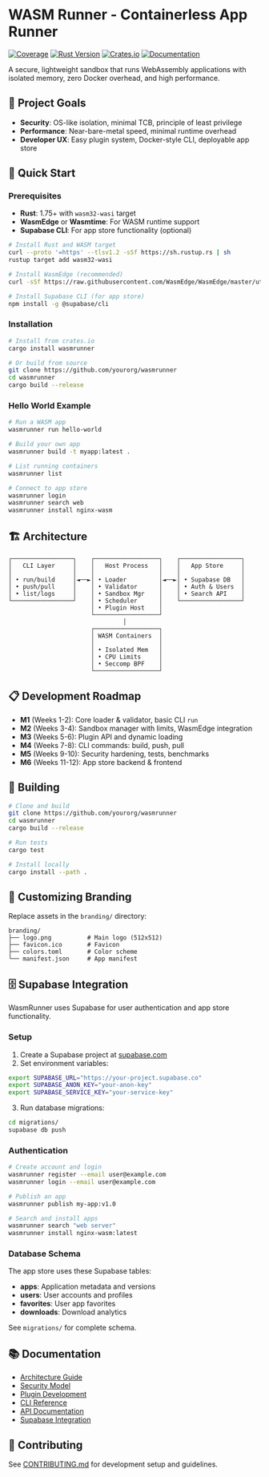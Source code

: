 
# WASM Runner - Containerless App Runner


[![Coverage](https://codecov.io/gh/yourorg/wasmrunner/branch/main/graph/badge.svg)](https://codecov.io/gh/yourorg/wasmrunner)
[![Rust Version](https://img.shields.io/badge/rust-1.75+-blue.svg)](https://www.rust-lang.org)
[![Crates.io](https://img.shields.io/crates/v/wasmrunner.svg)](https://crates.io/crates/wasmrunner)
[![Documentation](https://docs.rs/wasmrunner/badge.svg)](https://docs.rs/wasmrunner)

A secure, lightweight sandbox that runs WebAssembly applications with isolated memory, zero Docker overhead, and high performance.

## 🎯 Project Goals

- **Security**: OS-like isolation, minimal TCB, principle of least privilege
- **Performance**: Near-bare-metal speed, minimal runtime overhead  
- **Developer UX**: Easy plugin system, Docker-style CLI, deployable app store

## 🚀 Quick Start

### Prerequisites

- **Rust**: 1.75+ with `wasm32-wasi` target
- **WasmEdge** or **Wasmtime**: For WASM runtime support
- **Supabase CLI**: For app store functionality (optional)

```bash
# Install Rust and WASM target
curl --proto '=https' --tlsv1.2 -sSf https://sh.rustup.rs | sh
rustup target add wasm32-wasi

# Install WasmEdge (recommended)
curl -sSf https://raw.githubusercontent.com/WasmEdge/WasmEdge/master/utils/install.sh | bash

# Install Supabase CLI (for app store)
npm install -g @supabase/cli
```

### Installation

```bash
# Install from crates.io
cargo install wasmrunner

# Or build from source
git clone https://github.com/yourorg/wasmrunner
cd wasmrunner
cargo build --release
```

### Hello World Example

```bash
# Run a WASM app
wasmrunner run hello-world

# Build your own app
wasmrunner build -t myapp:latest .

# List running containers
wasmrunner list

# Connect to app store
wasmrunner login
wasmrunner search web
wasmrunner install nginx-wasm
```

## 🏗️ Architecture

```
┌─────────────────┐    ┌──────────────────┐    ┌─────────────────┐
│   CLI Layer     │    │   Host Process   │    │   App Store     │
│                 │    │                  │    │                 │
│ • run/build     │◄──►│ • Loader         │◄──►│ • Supabase DB   │
│ • push/pull     │    │ • Validator      │    │ • Auth & Users  │
│ • list/logs     │    │ • Sandbox Mgr    │    │ • Search API    │
└─────────────────┘    │ • Scheduler      │    └─────────────────┘
                       │ • Plugin Host    │
                       └──────────────────┘
                                │
                       ┌──────────────────┐
                       │ WASM Containers  │
                       │                  │
                       │ • Isolated Mem   │
                       │ • CPU Limits     │
                       │ • Seccomp BPF    │
                       └──────────────────┘
```

## 📋 Development Roadmap

- **M1** (Weeks 1-2): Core loader & validator, basic CLI `run`
- **M2** (Weeks 3-4): Sandbox manager with limits, WasmEdge integration
- **M3** (Weeks 5-6): Plugin API and dynamic loading
- **M4** (Weeks 7-8): CLI commands: build, push, pull
- **M5** (Weeks 9-10): Security hardening, tests, benchmarks
- **M6** (Weeks 11-12): App store backend & frontend

## 🔧 Building

```bash
# Clone and build
git clone https://github.com/yourorg/wasmrunner
cd wasmrunner
cargo build --release

# Run tests
cargo test

# Install locally
cargo install --path .
```

## 🎨 Customizing Branding

Replace assets in the `branding/` directory:

```
branding/
├── logo.png          # Main logo (512x512)
├── favicon.ico       # Favicon
├── colors.toml       # Color scheme
└── manifest.json     # App manifest
```

## 🗄️ Supabase Integration

WasmRunner uses Supabase for user authentication and app store functionality.

### Setup

1. Create a Supabase project at [supabase.com](https://supabase.com)
2. Set environment variables:

```bash
export SUPABASE_URL="https://your-project.supabase.co"
export SUPABASE_ANON_KEY="your-anon-key"
export SUPABASE_SERVICE_KEY="your-service-key"
```

3. Run database migrations:

```bash
cd migrations/
supabase db push
```

### Authentication

```bash
# Create account and login
wasmrunner register --email user@example.com
wasmrunner login --email user@example.com

# Publish an app
wasmrunner publish my-app:v1.0

# Search and install apps
wasmrunner search "web server"
wasmrunner install nginx-wasm:latest
```

### Database Schema

The app store uses these Supabase tables:

- **apps**: Application metadata and versions
- **users**: User accounts and profiles  
- **favorites**: User app favorites
- **downloads**: Download analytics

See `migrations/` for complete schema.

## 📚 Documentation

- [Architecture Guide](docs/architecture.md)
- [Security Model](docs/security.md)
- [Plugin Development](docs/plugins.md)
- [CLI Reference](docs/cli.md)
- [API Documentation](docs/api.md)
- [Supabase Integration](docs/supabase.md)

## 🤝 Contributing

See [CONTRIBUTING.md](CONTRIBUTING.md) for development setup and guidelines.


